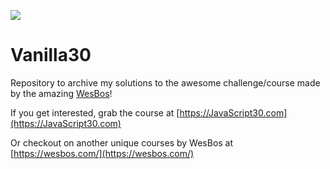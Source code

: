 ﻿![](https://javascript30.com/images/JS3-social-share.png)

# Vanilla30

Repository to archive my solutions to the awesome challenge/course made by the amazing [WesBos](https://github.com/wesbos)!

If you get interested, grab the course at [https://JavaScript30.com](https://JavaScript30.com)

Or checkout on another unique courses by WesBos at [https://wesbos.com/](https://wesbos.com/)
